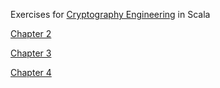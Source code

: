Exercises for [Cryptography Engineering](https://www.amazon.ca/Cryptography-Engineering-Principles-Practical-Applications/dp/0470474246) in Scala


[Chapter 2](https://github.com/mikebridge/cryptoeng/blob/master/src/Chapter2.md)

[Chapter 3](https://github.com/mikebridge/cryptoeng/blob/master/src/Chapter3.md)

[Chapter 4](https://github.com/mikebridge/cryptoeng/blob/master/src/Chapter4.md)

